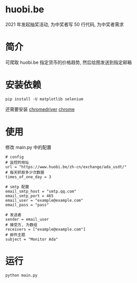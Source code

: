 # huobi.be

2021 年发起抽奖活动, 为中奖者写 50 行代码, 为中奖者需求

# 简介

可爬取 huobi.be 指定货币的价格趋势, 然后绘图发送到指定邮箱

# 安装依赖

```shell script
pip install -U matplotlib selenium
```

还需要安装 [chromedriver](https://sites.google.com/a/chromium.org/chromedriver) [chrome](https://www.google.com/chrome)

# 使用

修改 main.py 中的配置
```shell script
# config
# 监控的地址
url = "https://www.huobi.be/zh-cn/exchange/ada_usdt/"
# 每天抓取多少次数据
times_of_one_day = 3

# smtp 配置
email_smtp_host = "smtp.qq.com"
email_smtp_port = 465
email_user = "example@example.com"
email_pass = "pass"

# 发送者
sender = email_user
# 接受方, 为数组
receivers = ["example@example.com"]
# 邮件主题
subject = "Monitor Ada"
```

# 运行

```shell script
python main.py
```

